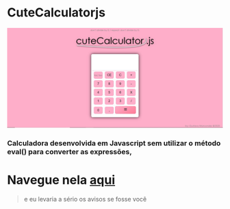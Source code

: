 # CuteCalculatorjs

![](cuteCalculator.JPG)

### Calculadora desenvolvida em Javascript sem utilizar o método eval() para converter as expressões,

# Navegue nela [aqui](https://akhena1.github.io/Cute-Calculator-JS/)

> e eu levaria a sério os avisos se fosse você
